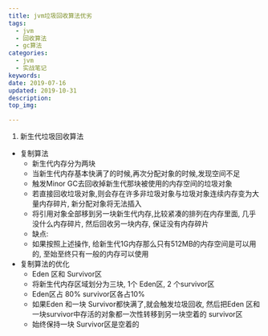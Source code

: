 ```yaml
---
title: jvm垃圾回收算法优劣
tags:
  - jvm
  - 回收算法
  - gc算法
categories:
  - jvm
  - 实战笔记
keywords: 
date: 2019-07-16
updated: 2019-10-31
description: 
top_img:

---
```


1. 新生代垃圾回收算法
  - 复制算法
    - 新生代内存分为两块
    - 当新生代内存基本快满了的时候,再次分配对象的时候,发现空间不足
    - 触发Minor GC去回收掉新生代那块被使用的内存空间的垃圾对象
    + 若直接回收垃圾对象,则会存在许多非垃圾对象与垃圾对象连续内存变为大量内存碎片, 新分配对象将无法插入
    + 将引用对象全部移到另一块新生代内存,比较紧凑的排列在内存里面, 几乎没什么内存碎片, 然后回收另一块内存, 保证没有内存碎片
    + 缺点:
    - 如果按照上述操作, 给新生代1G内存那么只有512MB的内存空间是可以用的, 至始至终只有一般的内存可以使用
  - 复制算法的优化
    - Eden 区和 Survivor区
    - 将新生代内存区域划分为三块, 1个 Eden区, 2 个survivor区
    - Eden区占 80%  survivor区各占10%
    - 如果Eden 和一块 Survivor都快满了,就会触发垃圾回收, 然后把Eden 区和一块survivor中存活的对象都一次性转移到另一块空着的 survivor区
    - 始终保持一块 Survivor区是空着的